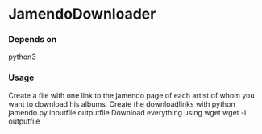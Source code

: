 # JamendoDownloader
### Depends on
python3

### Usage
Create a file with one link to the jamendo page of each artist of whom you want to download his albums. Create the downloadlinks with
    python jamendo.py inputfile outputfile
Download everything using wget
    wget -i outputfile
